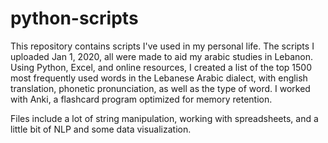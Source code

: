 # python-scripts
This repository contains scripts I've used in my personal life. The scripts I uploaded Jan 1, 2020, all were made to
aid my arabic studies in Lebanon. Using Python, Excel, and online resources, I created a list of the top 1500 most 
frequently used words in the Lebanese Arabic dialect, with english translation, phonetic pronunciation, as well as
the type of word. I worked with Anki, a flashcard program optimized for memory retention.

Files include a lot of string manipulation, working with spreadsheets, and a little bit of NLP and some data
visualization. 
